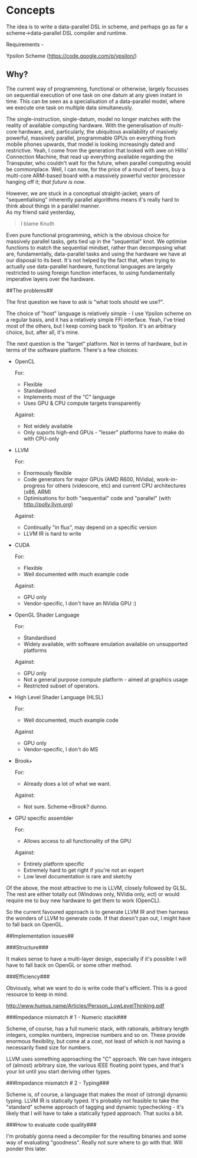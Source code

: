 # Concepts #

The idea is to write a data-parallel DSL in scheme, and perhaps go as far a scheme->data-parallel DSL
compiler and runtime.

Requirements -

Ypsilon Scheme (https://code.google.com/p/ypsilon/)

## Why? ##

The current way of programming, functional or otherwise, largely focusses on sequential execution of 
one task on one datum at any given instant in time.  This can be seen as a specialisation of a 
data-parallel model, where we execute one task on multiple data simultaneusly.

The single-instruction, single-datum, model no longer matches with the reality of available 
computing hardware.  With the generalisation of multi-core hardware, and, particularly, the 
ubiquitous availability of masively powerful, massively parallel, programmable GPUs on everything 
from mobile phones upwards, that model is looking increasingly dated and restrictive.  Yeah, I 
come from the generation that looked with awe on Hillis' Connection Machine, that read up everything 
available regarding the Transputer, who couldn't wait for the future, when parallel computing would be 
commonplace.  Well, I can now, for the price of a round of beers, buy a multi-core ARM-based board 
with a massively powerful vector processor hanging off it; *that future is now*.

However, we are stuck in a conceptual straight-jacket; years of "sequentialising" inherently 
parallel algorithms means it's really hard to think about things in a parallel manner.  
As my friend said yesterday,

> I blame Knuth

Even pure functional programming, which is the obvious choice for massively parallel tasks, gets tied up
in the "sequential" knot.  We optimise functions to match the sequential mindset, rather than
decomposing what are, fundamentally, data-parallel tasks and using the hardware we have at our
disposal to its best.  It's not helped by the fact that, when trying to actually use data-parallel
hardware, functional languages are largely restricted to using foreign function interfaces, to
using fundamentally imperative layers over the hardware.

##The problems##

The first question we have to ask is "what tools should we use?".

The choice of "host" language is relatively simple - I use Ypsilon scheme on a regular basis, and it has
a relatively simple FFI interface.  Yeah, I've tried most of the others, but I keep coming back to
Ypsilon.  It's an arbitrary choice, but, after all, it's mine.

The next question is the "target" platform.  Not in terms of hardware, but in terms of the software
platform.  There's a few choices:

- OpenCL

  For:
  - Flexible
  - Standardised
  - Implements most of the "C" language
  - Uses GPU & CPU compute targets transparently
  
  Against:
  - Not widely available
  - Only suports high-end GPUs - "lesser" platforms have to make do with CPU-only
- LLVM

  For:
  - Enormously flexible
  - Code generators for major GPUs (AMD R600, NVidia), work-in-progress for others (videocore, etc)
	and current CPU architectures (x86, ARM)
  - Optimisations for both "sequential" code and "parallel" (with http://polly.llvm.org)

  Against:
  - Continually "in flux", may depend on a specific version
  - LLVM IR is hard to write
- CUDA

  For:
  - Flexible
  - Well documented with much example code
  
  Against:
  - GPU only
  - Vendor-specific, I don't have an NVidia GPU :)
- OpenGL Shader Language

  For:
  - Standardised
  - Widely available, with software emulation available on unsupported platforms
  
  Against:
  - GPU only
  - Not a general purpose compute platform - aimed at graphics usage
  - Restricted subset of operators.
- High Level Shader Language (HLSL)

  For:
  - Well documented, much example code
  
  Against
  - GPU only
  - Vendor-specific, I don't do MS
- Brook+

  For:
  - Already does a lot of what we want.
  
  Against:
  - Not sure.  Scheme->Brook?  dunno.
- GPU specific assembler

  For:
  - Allows access to all functionality of the GPU
  
  Against:
  - Entirely platform specific
  - Extremely hard to get right if you're not an expert
  - Low level documentation is rare and sketchy

Of the above, the most attractive to me is LLVM, closely followed by GLSL.  The rest are either
totally out (Windows only, NVidia only, ect) or would require me to buy new hardware to get them
to work (OpenCL).

So the current favoured approach is to generate LLVM IR and then harness the wonders of LLVM to
generate code.  If that doesn't pan out, I might have to fall back on OpenGL.

##Implementation issues##

###Structure###

It makes sense to have a multi-layer design, especially if it's possible I will have to fall
back on OpenGL or some other method.

###Efficiency###

Obviously, what we want to do is write code that's efficient.  This is a good resource to keep
in mind.

http://www.humus.name/Articles/Persson_LowLevelThinking.pdf

###Impedance mismatch # 1 - Numeric stack###

Scheme, of course, has a full numeric stack, with rationals, arbitrary length integers,
complex numbers, imprecise numbers and so on.  These provide enormous flexibility, but
come at a cost, not least of which is not having a necessarily fixed size for numbers.

LLVM uses something approaching the "C" approach.  We can have integers of (almost) arbitrary
size, the various IEEE floating point types, and that's your lot until you start deriving other
types.

###Impedance mismatch # 2 - Typing###

Scheme is, of course, a language that makes the most of (strong) dynamic typing. LLVM IR
is statically typed.  It's probably not
 feasible to take the "standard" scheme approach of tagging and dynamic typechecking -
it's likely that I will have to take a statically typed approach.  That sucks a bit.

###How to evaluate code quality###

I'm probably gonna need a decompiler for the resulting binaries and some way of evaluating
"goodness".  Really not sure where to go with that.  Will ponder this later.


